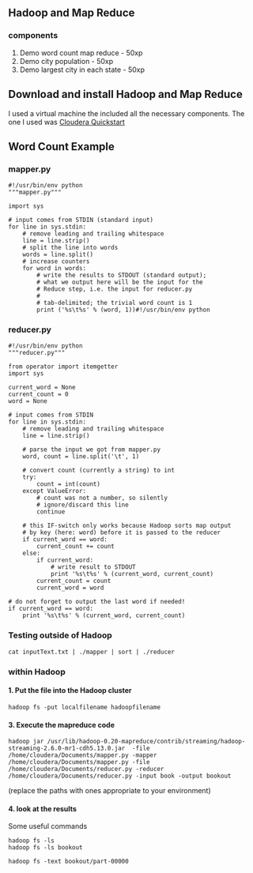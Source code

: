 ## Hadoop and Map Reduce

### components

1. Demo word count map reduce - 50xp
2. Demo city population - 50xp
3. Demo largest city in each state - 50xp

## Download and install Hadoop and Map Reduce
I used a virtual machine the included all the necessary components. The one I used was  [Cloudera Quickstart](https://www.cloudera.com/downloads/quickstart_vms/5-13.html)


## Word Count Example

### mapper.py
    #!/usr/bin/env python
    """mapper.py"""

    import sys

    # input comes from STDIN (standard input)
    for line in sys.stdin:
        # remove leading and trailing whitespace
        line = line.strip()
        # split the line into words
        words = line.split()
        # increase counters
        for word in words:
            # write the results to STDOUT (standard output);
            # what we output here will be the input for the
            # Reduce step, i.e. the input for reducer.py
            #
            # tab-delimited; the trivial word count is 1
            print ('%s\t%s' % (word, 1))#!/usr/bin/env python

### reducer.py

    #!/usr/bin/env python
    """reducer.py"""

    from operator import itemgetter
    import sys

    current_word = None
    current_count = 0
    word = None

    # input comes from STDIN
    for line in sys.stdin:
        # remove leading and trailing whitespace
        line = line.strip()

        # parse the input we got from mapper.py
        word, count = line.split('\t', 1)

        # convert count (currently a string) to int
        try:
            count = int(count)
        except ValueError:
            # count was not a number, so silently
            # ignore/discard this line
            continue

        # this IF-switch only works because Hadoop sorts map output
        # by key (here: word) before it is passed to the reducer
        if current_word == word:
            current_count += count
        else:
            if current_word:
                # write result to STDOUT
                print '%s\t%s' % (current_word, current_count)
            current_count = count
            current_word = word

    # do not forget to output the last word if needed!
    if current_word == word:
        print '%s\t%s' % (current_word, current_count)


### Testing outside of Hadoop

    cat inputText.txt | ./mapper | sort | ./reducer

### within Hadoop

#### 1. Put the file into the Hadoop cluster

    hadoop fs -put localfilename hadoopfilename

#### 3. Execute the mapreduce code


    hadoop jar /usr/lib/hadoop-0.20-mapreduce/contrib/streaming/hadoop-streaming-2.6.0-mr1-cdh5.13.0.jar  -file /home/cloudera/Documents/mapper.py -mapper /home/cloudera/Documents/mapper.py -file /home/cloudera/Documents/reducer.py -reducer /home/cloudera/Documents/reducer.py -input book -output bookout


(replace the paths with ones appropriate to your environment)

#### 4. look at the results

Some useful commands

    hadoop fs -ls 
    hadoop fs -ls bookout
     
    hadoop fs -text bookout/part-00000

